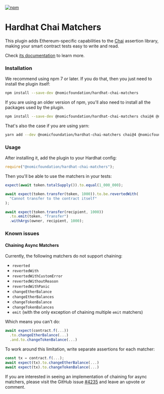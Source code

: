 [![npm](https://img.shields.io/npm/v/@nomicfoundation/hardhat-chai-matchers.svg)](https://www.npmjs.com/package/@nomicfoundation/hardhat-chai-matchers)

# Hardhat Chai Matchers

This plugin adds Ethereum-specific capabilities to the [Chai](https://chaijs.com/) assertion library, making your smart contract tests easy to write and read.

Check [its documentation](https://hardhat.org/hardhat-chai-matchers/docs) to learn more.

### Installation

We recommend using npm 7 or later. If you do that, then you just need to install the plugin itself:

```bash
npm install --save-dev @nomicfoundation/hardhat-chai-matchers
```

If you are using an older version of npm, you'll also need to install all the packages used by the plugin.

```bash
npm install --save-dev @nomicfoundation/hardhat-chai-matchers chai@4 @nomicfoundation/hardhat-ethers ethers
```

That's also the case if you are using yarn:

```bash
yarn add --dev @nomicfoundation/hardhat-chai-matchers chai@4 @nomicfoundation/hardhat-ethers ethers
```

### Usage

After installing it, add the plugin to your Hardhat config:

```js
require("@nomicfoundation/hardhat-chai-matchers");
```

Then you'll be able to use the matchers in your tests:

```js
expect(await token.totalSupply()).to.equal(1_000_000);

await expect(token.transfer(token, 1000)).to.be.revertedWith(
  "Cannot transfer to the contract itself"
);

await expect(token.transfer(recipient, 1000))
  .to.emit(token, "Transfer")
  .withArgs(owner, recipient, 1000);
```

### Known issues

#### Chaining Async Matchers

Currently, the following matchers do not support chaining:

- `reverted`
- `revertedWith`
- `revertedWithCustomError`
- `revertedWithoutReason`
- `revertedWithPanic`
- `changeEtherBalance`
- `changeEtherBalances`
- `changeTokenBalance`
- `changeTokenBalances`
- `emit` (with the only exception of chaining multiple `emit` matchers)

Which means you can't do:

```js
await expect(contract.f(...))
  .to.changeEtherBalance(...)
  .and.to.changeTokenBalance(...)
```

To work around this limitation, write separate assertions for each matcher:

```js
const tx = contract.f(...);
await expect(tx).to.changeEtherBalance(...)
await expect(tx).to.changeTokenBalance(...)
```

If you are interested in seeing an implementation of chaining for async matchers, please visit the GitHub issue [#4235](https://github.com/NomicFoundation/hardhat/issues/4235) and leave an upvote or comment.
